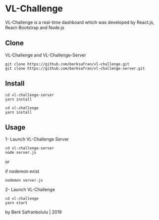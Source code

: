# VL-Challenge

VL-Challenge is a real-time dashboard which was developed by React.js, React-Bootstrap and Node.js

## Clone

VL-Challenge and VL-Challenge-Server

```
git clone https://github.com/berksafran/vl-challenge.git
git clone https://github.com/berksafran/vl-challenge-server.git
```

## Install

```
cd vl-challenge-server
yarn install
```

```
cd vl-challenge
yarn install
```

## Usage

1- Launch VL-Challenge Server
```
cd vl-challenge-server
node server.js
```
or

if nodemon exist
```
nodemon server.js
```
2- Launch VL-Challenge
```
cd vl-challenge
yarn start
```

by Berk Safranbolulu | 2019


